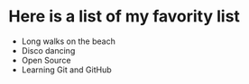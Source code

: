 # Here is a list of my favority list
- Long walks on the beach
- Disco dancing
- Open Source
- Learning Git and GitHub

